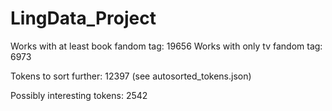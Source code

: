 # LingData_Project

Works with at least book fandom tag: 19656
Works with only tv fandom tag: 6973

Tokens to sort further: 12397 (see autosorted_tokens.json)

Possibly interesting tokens: 2542